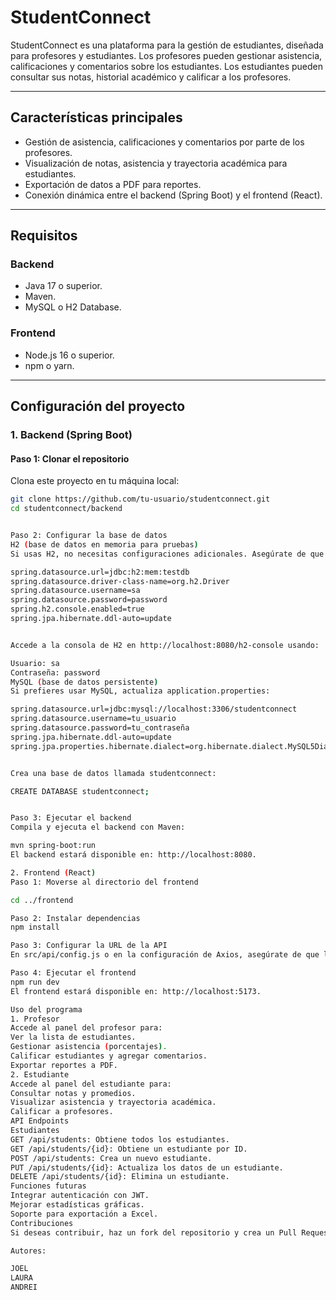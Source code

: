 # **StudentConnect**

StudentConnect es una plataforma para la gestión de estudiantes, diseñada para profesores y estudiantes. Los profesores pueden gestionar asistencia, calificaciones y comentarios sobre los estudiantes. Los estudiantes pueden consultar sus notas, historial académico y calificar a los profesores.

---

## **Características principales**
- Gestión de asistencia, calificaciones y comentarios por parte de los profesores.
- Visualización de notas, asistencia y trayectoria académica para estudiantes.
- Exportación de datos a PDF para reportes.
- Conexión dinámica entre el backend (Spring Boot) y el frontend (React).

---

## **Requisitos**

### **Backend**
- Java 17 o superior.
- Maven.
- MySQL o H2 Database.

### **Frontend**
- Node.js 16 o superior.
- npm o yarn.

---

## **Configuración del proyecto**

### **1. Backend (Spring Boot)**

#### **Paso 1: Clonar el repositorio**
Clona este proyecto en tu máquina local:

```bash
git clone https://github.com/tu-usuario/studentconnect.git
cd studentconnect/backend


Paso 2: Configurar la base de datos
H2 (base de datos en memoria para pruebas)
Si usas H2, no necesitas configuraciones adicionales. Asegúrate de que el archivo application.properties tenga esta configuración:

spring.datasource.url=jdbc:h2:mem:testdb
spring.datasource.driver-class-name=org.h2.Driver
spring.datasource.username=sa
spring.datasource.password=password
spring.h2.console.enabled=true
spring.jpa.hibernate.ddl-auto=update


Accede a la consola de H2 en http://localhost:8080/h2-console usando:

Usuario: sa
Contraseña: password
MySQL (base de datos persistente)
Si prefieres usar MySQL, actualiza application.properties:

spring.datasource.url=jdbc:mysql://localhost:3306/studentconnect
spring.datasource.username=tu_usuario
spring.datasource.password=tu_contraseña
spring.jpa.hibernate.ddl-auto=update
spring.jpa.properties.hibernate.dialect=org.hibernate.dialect.MySQL5Dialect


Crea una base de datos llamada studentconnect:

CREATE DATABASE studentconnect;


Paso 3: Ejecutar el backend
Compila y ejecuta el backend con Maven:

mvn spring-boot:run
El backend estará disponible en: http://localhost:8080.

2. Frontend (React)
Paso 1: Moverse al directorio del frontend

cd ../frontend

Paso 2: Instalar dependencias
npm install

Paso 3: Configurar la URL de la API
En src/api/config.js o en la configuración de Axios, asegúrate de que la URL apunta a http://localhost:8080/api.

Paso 4: Ejecutar el frontend
npm run dev
El frontend estará disponible en: http://localhost:5173.

Uso del programa
1. Profesor
Accede al panel del profesor para:
Ver la lista de estudiantes.
Gestionar asistencia (porcentajes).
Calificar estudiantes y agregar comentarios.
Exportar reportes a PDF.
2. Estudiante
Accede al panel del estudiante para:
Consultar notas y promedios.
Visualizar asistencia y trayectoria académica.
Calificar a profesores.
API Endpoints
Estudiantes
GET /api/students: Obtiene todos los estudiantes.
GET /api/students/{id}: Obtiene un estudiante por ID.
POST /api/students: Crea un nuevo estudiante.
PUT /api/students/{id}: Actualiza los datos de un estudiante.
DELETE /api/students/{id}: Elimina un estudiante.
Funciones futuras
Integrar autenticación con JWT.
Mejorar estadísticas gráficas.
Soporte para exportación a Excel.
Contribuciones
Si deseas contribuir, haz un fork del repositorio y crea un Pull Request con tus cambios.

Autores:

JOEL
LAURA
ANDREI
